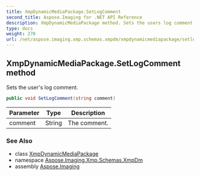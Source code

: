 ```yaml
---
title: XmpDynamicMediaPackage.SetLogComment
second_title: Aspose.Imaging for .NET API Reference
description: XmpDynamicMediaPackage method. Sets the users log comment
type: docs
weight: 270
url: /net/aspose.imaging.xmp.schemas.xmpdm/xmpdynamicmediapackage/setlogcomment/
---
```

## XmpDynamicMediaPackage.SetLogComment method

Sets the user's log comment.

```csharp
public void SetLogComment(string comment)
```

| Parameter | Type | Description |
| --- | --- | --- |
| comment | String | The comment. |

### See Also

* class [XmpDynamicMediaPackage](../)
* namespace [Aspose.Imaging.Xmp.Schemas.XmpDm](../../xmpdynamicmediapackage/)
* assembly [Aspose.Imaging](../../../)


